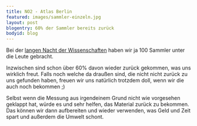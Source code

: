 ```yaml
---
title: NO2 - Atlas Berlin
featured: images/sammler-einzeln.jpg
layout: post
blogentry: 60% der Sammler bereits zurück
bodyid: blog
---
```


Bei der [langen Nacht der Wissenschaften](/2019/06/16/lndw.html) haben wir ja 100 Sammler unter die Leute gebracht.

Inzwischen sind schon über 60% davon wieder zurück gekommen, was uns wirklich freut. Falls noch welche da draußen sind, die nicht nicht zurück zu uns gefunden haben, freuen wir uns natürlich trotzdem doll, wenn wir die auch noch bekommen ;)

Selbst wenn die Messung aus irgendeinem Grund nicht wie vorgesehen geklappt hat, würde es und sehr helfen, das Material zurück zu bekommen. Das können wir dann aufbereiten und wieder verwenden, was Geld und Zeit spart und außerdem die Umwelt schont.
